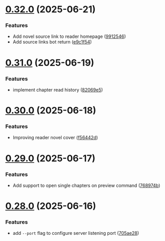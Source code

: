 # [0.32.0](https://github.com/lucasfernandodev/dragoid/compare/v0.31.0...v0.32.0) (2025-06-21)


### Features

* Add novel source link to reader homepage ([9912546](https://github.com/lucasfernandodev/dragoid/commit/99125463734a31aaf724531253375f5fede667ec))
* Add source links bot return ([e9c1f54](https://github.com/lucasfernandodev/dragoid/commit/e9c1f541750417a7ced4fe362bb2df278842be58))



# [0.31.0](https://github.com/lucasfernandodev/dragoid/compare/v0.30.0...v0.31.0) (2025-06-19)


### Features

* implement chapter read history ([82069e5](https://github.com/lucasfernandodev/dragoid/commit/82069e512c05c8d2a1d31c3d6808c7817507a0b3))



# [0.30.0](https://github.com/lucasfernandodev/dragoid/compare/v0.29.0...v0.30.0) (2025-06-18)


### Features

* Improving reader novel cover ([f56442d](https://github.com/lucasfernandodev/dragoid/commit/f56442d9e518119d15203731e81c77fd485f7222))



# [0.29.0](https://github.com/lucasfernandodev/dragoid/compare/v0.28.0...v0.29.0) (2025-06-17)


### Features

* Add support to open single chapters on preview command ([768974b](https://github.com/lucasfernandodev/dragoid/commit/768974bb4e453c2a09b19d51a87d2600822a014e))



# [0.28.0](https://github.com/lucasfernandodev/dragoid/compare/v0.27.0...v0.28.0) (2025-06-16)


### Features

* add `--port` flag to configure server listening port ([705ae28](https://github.com/lucasfernandodev/dragoid/commit/705ae28d0b0cda4a4b4265c34e8fca860cfcd053))



